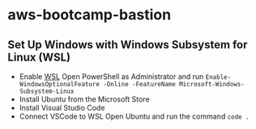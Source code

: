 # aws-bootcamp-bastion

## Set Up Windows with Windows Subsystem for Linux (WSL)

- Enable [WSL](https://docs.microsoft.com/en-us/windows/wsl/install-win10)
    Open PowerShell as Administrator and run
    `Enable-WindowsOptionalFeature -Online -FeatureName Microsoft-Windows-Subsystem-Linux`
- Install Ubuntu from the Microsoft Store
- Install Visual Studio Code
- Connect VSCode to WSL
    Open Ubuntu and run the command 
    `code .`

